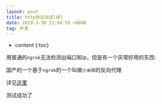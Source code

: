 ```yaml
---
layout: post
title: http协议测试(续)
date: 2019-3-30 21:04:59 +0800
tag: 开发
---
```


* content
{:toc}

用普通的`ngrok`无法检测出端口和ip，但是有一个灰常好用的东西:

国产的一个基于`ngrok`的一个叫做`小米球`的反向代理

详见[这里](http://ngrok.ciqiuwl.cn/)

测试成功了